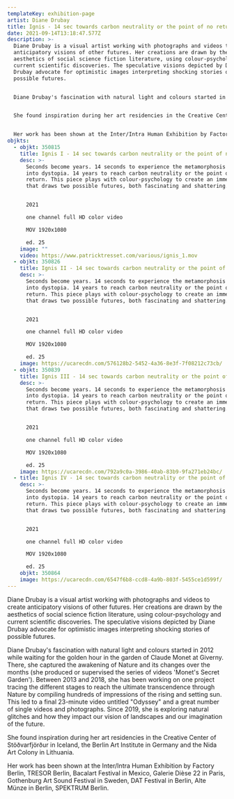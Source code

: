 ```yaml
---
templateKey: exhibition-page
artist: Diane Drubay
title: Ignis - 14 sec towards carbon neutrality or the point of no return
date: 2021-09-14T13:18:47.577Z
description: >-
  Diane Drubay is a visual artist working with photographs and videos to create
  anticipatory visions of other futures. Her creations are drawn by the
  aesthetics of social science fiction literature, using colour-psychology and
  current scientific discoveries. The speculative visions depicted by Diane
  Drubay advocate for optimistic images interpreting shocking stories of
  possible futures. 


  Diane Drubay's fascination with natural light and colours started in 2012 while waiting for the golden hour in the garden of Claude Monet at Giverny. There, she captured the awakening of Nature and its changes over the months (she produced or supervised the series of videos 'Monet's Secret Garden'). Between 2013 and 2018, she has been working on one project tracing the different stages to reach the ultimate transcendence through Nature by compiling hundreds of impressions of the rising and setting sun. This led to a final 23-minute video untitled "Odyssey" and a great number of single videos and photographs. Since 2019, she is exploring natural glitches and how they impact our vision of landscapes and our imagination of the future.


  She found inspiration during her art residencies in the Creative Center of Stöðvarfjörður in Iceland, the Berlin Art Institute in Germany and the Nida Art Colony in Lithuania.


  Her work has been shown at the Inter/Intra Human Exhibition by Factory Berlin, TRESOR Berlin, Bacalart Festival in Mexico, Galerie Dièse 22 in Paris, Gothenburg Art Sound Festival in Sweden, DAT Festival in Berlin, Alte Münze in Berlin, SPEKTRUM Berlin.
objkts:
  - objkt: 350815
    title: Ignis I - 14 sec towards carbon neutrality or the point of no return
    desc: >-
      Seconds become years. 14 seconds to experience the metamorphosis of utopia
      into dystopia. 14 years to reach carbon neutrality or the point of no
      return. This piece plays with colour-psychology to create an immersion
      that draws two possible futures, both fascinating and shattering.


      2021

      one channel full HD color video

      MOV 1920x1080

      ed. 25
    image: ""
    video: https://www.patricktresset.com/various/ignis_1.mov
  - objkt: 350826
    title: Ignis II - 14 sec towards carbon neutrality or the point of no return
    desc: >-
      Seconds become years. 14 seconds to experience the metamorphosis of utopia
      into dystopia. 14 years to reach carbon neutrality or the point of no
      return. This piece plays with colour-psychology to create an immersion
      that draws two possible futures, both fascinating and shattering.


      2021

      one channel full HD color video

      MOV 1920x1080

      ed. 25
    image: https://ucarecdn.com/576128b2-5452-4a36-8e3f-7f08212c73cb/
  - objkt: 350839
    title: Ignis III - 14 sec towards carbon neutrality or the point of no return
    desc: >-
      Seconds become years. 14 seconds to experience the metamorphosis of utopia
      into dystopia. 14 years to reach carbon neutrality or the point of no
      return. This piece plays with colour-psychology to create an immersion
      that draws two possible futures, both fascinating and shattering.


      2021

      one channel full HD color video

      MOV 1920x1080

      ed. 25
    image: https://ucarecdn.com/792a9c0a-3986-40ab-83b9-9fa271eb24bc/
  - title: Ignis IV - 14 sec towards carbon neutrality or the point of no return
    desc: >-
      Seconds become years. 14 seconds to experience the metamorphosis of utopia
      into dystopia. 14 years to reach carbon neutrality or the point of no
      return. This piece plays with colour-psychology to create an immersion
      that draws two possible futures, both fascinating and shattering.


      2021

      one channel full HD color video

      MOV 1920x1080

      ed. 25
    objkt: 350864
    image: https://ucarecdn.com/6547f6b8-ccd8-4a9b-803f-5455ce1d599f/
---
```

Diane Drubay is a visual artist working with photographs and videos to create anticipatory visions of other futures. Her creations are drawn by the aesthetics of social science fiction literature, using colour-psychology and current scientific discoveries. The speculative visions depicted by Diane Drubay advocate for optimistic images interpreting shocking stories of possible futures. 

Diane Drubay's fascination with natural light and colours started in 2012 while waiting for the golden hour in the garden of Claude Monet at Giverny. There, she captured the awakening of Nature and its changes over the months (she produced or supervised the series of videos 'Monet's Secret Garden'). Between 2013 and 2018, she has been working on one project tracing the different stages to reach the ultimate transcendence through Nature by compiling hundreds of impressions of the rising and setting sun. This led to a final 23-minute video untitled "Odyssey" and a great number of single videos and photographs. Since 2019, she is exploring natural glitches and how they impact our vision of landscapes and our imagination of the future.

She found inspiration during her art residencies in the Creative Center of Stöðvarfjörður in Iceland, the Berlin Art Institute in Germany and the Nida Art Colony in Lithuania.

Her work has been shown at the Inter/Intra Human Exhibition by Factory Berlin, TRESOR Berlin, Bacalart Festival in Mexico, Galerie Dièse 22 in Paris, Gothenburg Art Sound Festival in Sweden, DAT Festival in Berlin, Alte Münze in Berlin, SPEKTRUM Berlin.